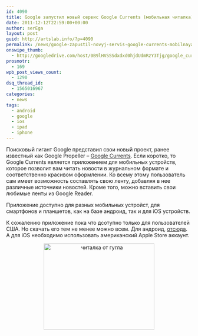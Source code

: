 ```yaml
---
id: 4090
title: Google запустил новый сервис Google Currents (мобильная читалка)
date: 2011-12-12T22:59:00+00:00
author: serEga
layout: post
guid: http://artslab.info/?p=4090
permalink: /news/google-zapustil-novyj-servis-google-currents-mobilnaya-chitalka/
onswipe_thumb:
  - http://googledrive.com/host/0B9lHVSSSdxdxd0hjdUdmRzY3Tjg/google_currents1.jpg
prosmotr:
  - 169
wpb_post_views_count:
  - 1290
dsq_thread_id:
  - 1565016967
categories:
  - news
tags:
  - android
  - google
  - ios
  - ipad
  - iphone
---
```

<center>
</center>

Поисковый гигант Google представил свои новый проект, ранее известный как Google Propeller &#8211; [Google Currents](http://www.google.com/producer/currents). Если коротко, то Google Currents является приложением для мобильных устройств, которое позволит вам читать новости в журнальном формате и соответственно красивом оформлении. Ко всему этому пользователь сам имеет возможность составлять свою ленту, добавляя в нее различные источники новостей. Кроме того, можно вставить свои любимые ленты из Google Reader.

Приложение доступно для разных мобильных устройст, для смартфонов и планшетов, как на базе андроид, так и для iOS устройств.

К сожалению приложение пока что дсотупно только для пользователей США. Но скачать его тем не менее можно всем. Для андроид, [отсюда](http://www.shenye.co.uk/files/Currents_1.0.apk). А для iOS необходимо использовать американский Apple Store аккаунт.

<center>
  <a href="http://googledrive.com/host/0B9lHVSSSdxdxd0hjdUdmRzY3Tjg/google_currents1.jpg"><img src="http://googledrive.com/host/0B9lHVSSSdxdxd0hjdUdmRzY3Tjg/google_currents1-300x233.jpg" alt="читалка от гугла" title="google_currents" width="300" height="233" class="alignnone size-medium wp-image-4095" /></a>
</center>